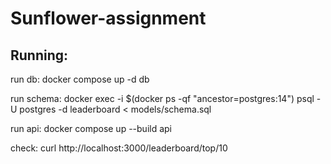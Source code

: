 # Sunflower-assignment

## Running:

run db: docker compose up -d db

run schema: docker exec -i $(docker ps -qf "ancestor=postgres:14") psql -U postgres -d leaderboard < models/schema.sql

run api: docker compose up --build api

check: curl http://localhost:3000/leaderboard/top/10
